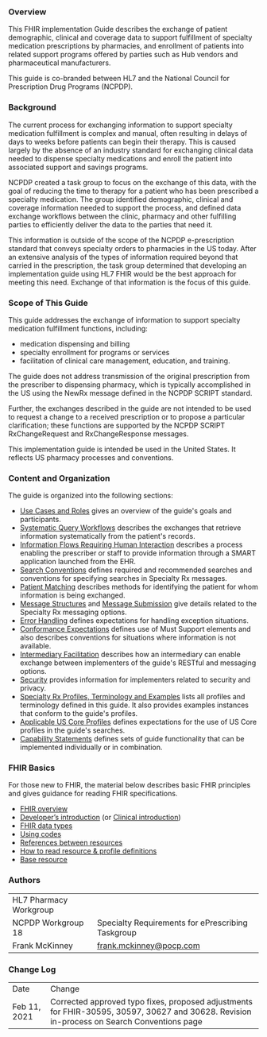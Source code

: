 ### Overview
This FHIR implementation Guide describes the exchange of patient demographic, clinical and coverage data to support fulfillment of specialty medication prescriptions by pharmacies, and enrollment of patients into related support programs offered by parties such as Hub vendors and pharmaceutical manufacturers.

This guide is co-branded between HL7 and the National Council for Prescription Drug Programs (NCPDP).

### Background

The current process for exchanging information to support specialty medication fulfillment is complex and manual, often resulting in delays of days to weeks before patients can begin their therapy. This is caused largely by the absence of an industry standard for exchanging clinical data needed to dispense specialty medications and enroll the patient into associated support and savings programs.

NCPDP created a task group to focus on the exchange of this data, with the goal of reducing the time to therapy for a patient who has been prescribed a specialty medication. The group identified demographic, clinical and coverage information needed to support the process, and defined data exchange workflows between the clinic, pharmacy and other fulfilling parties to efficiently deliver the data to the parties that need it.

This information is outside of the scope of the NCPDP e-prescription standard that conveys specialty orders to pharmacies in the US today. After an extensive analysis of the types of information required beyond that carried in the prescription, the task group determined that developing an implementation guide using HL7 FHIR would be the best approach for meeting this need. Exchange of that information is the focus of this guide. 

### Scope of This Guide

This guide addresses the exchange of information to support specialty medication fulfillment functions, including:

- medication dispensing and billing
- specialty enrollment for programs or services
- facilitation of clinical care management, education, and training.

The guide does not address transmission of the original prescription from the prescriber to dispensing pharmacy, which is typically accomplished in the US using the NewRx message defined in the NCPDP SCRIPT standard. 

Further, the exchanges described in the guide are not intended to be used to request a change to a received prescription or to propose a particular clarification; these functions are supported by the NCPDP SCRIPT RxChangeRequest and RxChangeResponse messages.

This implementation guide is intended be used in the United States. It reflects US pharmacy processes and conventions.

### Content and Organization

The guide is organized into the following sections:

- [Use Cases and Roles](roles.html) gives an overview of the guide's goals and participants.
- [Systematic Query Workflows](systematic-queries.html) describes the exchanges that retrieve information systematically from the patient's records.
- [Information Flows Requiring Human Interaction](human-interaction.html) describes a process enabling the prescriber or staff to provide information through a SMART application launched from the EHR.
- [Search Conventions](searches.html) defines required and recommended searches and conventions for specifying searches in Specialty Rx messages.
- [Patient Matching](patient-matching.html) describes methods for identifying the patient for whom information is being exchanged.
- [Message Structures](message-structure.html) and [Message Submission](message-submission.html) give details related to the Specialty Rx messaging options.
- [Error Handling](error-handling.html) defines expectations for handling exception situations.
- [Conformance Expectations](missing-data.html) defines use of Must Support elements and also describes conventions for situations where information is not available.
- [Intermediary Facilitation](intermediary.html) describes how an intermediary can enable exchange between implementers of the guide's RESTful and messaging options.
- [Security](security.html) provides information for implementers related to security and privacy.
- [Specialty Rx Profiles, Terminology and Examples](artifacts.html) lists all profiles and terminology defined in this guide. It also provides examples instances that conform to the guide's profiles.
- [Applicable US Core Profiles](us-core-profiles.html) defines expectations for the use of US Core profiles in the guide's searches.
- [Capability Statements](capability-statements.html) defines sets of guide functionality that can be implemented individually or in combination.

### FHIR Basics 

For those new to FHIR, the material below describes basic FHIR principles and gives guidance for reading FHIR specifications.

- [FHIR overview](http://hl7.org/fhir/R4/overview.html)
- [Developer’s introduction](http://hl7.org/fhir/R4/overview-dev.html) (or [Clinical introduction](http://hl7.org/fhir/R4/overview-clinical.html))
- [FHIR data types](http://hl7.org/fhir/R4/datatypes.html)
- [Using codes](http://hl7.org/fhir/R4/terminologies.html)
- [References between resources](http://hl7.org/fhir/R4/references.html)
- [How to read resource & profile definitions](http://hl7.org/fhir/R4/formats.html)
- [Base resource](http://hl7.org/fhir/R4/resource.html)

### Authors

  <table class="grid">
    <tbody>
	  <tr>
		<td>HL7 Pharmacy Workgroup</td>
		<td></td>
  	  </tr>
	  <tr>
		<td>NCPDP Workgroup 18</td>
		<td>Specialty Requirements for ePrescribing Taskgroup</td>
  	  </tr>
	  <tr>
		<td>Frank McKinney</td>
		<td><a href="mailto:frank.mckinney@pocp.com">frank.mckinney@pocp.com</a></td>
	  </tr>
	</tbody>
  </table>

### Change Log

  <table class="grid">
    <tbody>
	  <tr>
		<td>Date</td>
		<td>Change</td>
  	  </tr>
	  <tr>
		<td>Feb 11, 2021</td>
		<td>Corrected approved typo fixes, proposed adjustments for FHIR-30595, 30597, 30627 and 30628. Revision in-process on Search Conventions page</td>
  	  </tr>
   </tbody>
  </table>

<br />
















